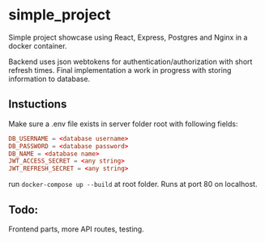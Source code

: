 # simple_project

Simple project showcase using React, Express, Postgres and Nginx in a docker container.

Backend uses json webtokens for authentication/authorization with short refresh times. Final implementation a work in progress with storing information to database.

## Instuctions

Make sure a .env file exists in server folder root with following fields:
```toml
DB_USERNAME = <database username>
DB_PASSWORD = <database password>
DB_NAME = <database name>
JWT_ACCESS_SECRET = <any string>
JWT_REFRESH_SECRET = <any string>
```
run `docker-compose up --build` at root folder.
Runs at port 80 on localhost.

## Todo: 

Frontend parts, more API routes, testing.
